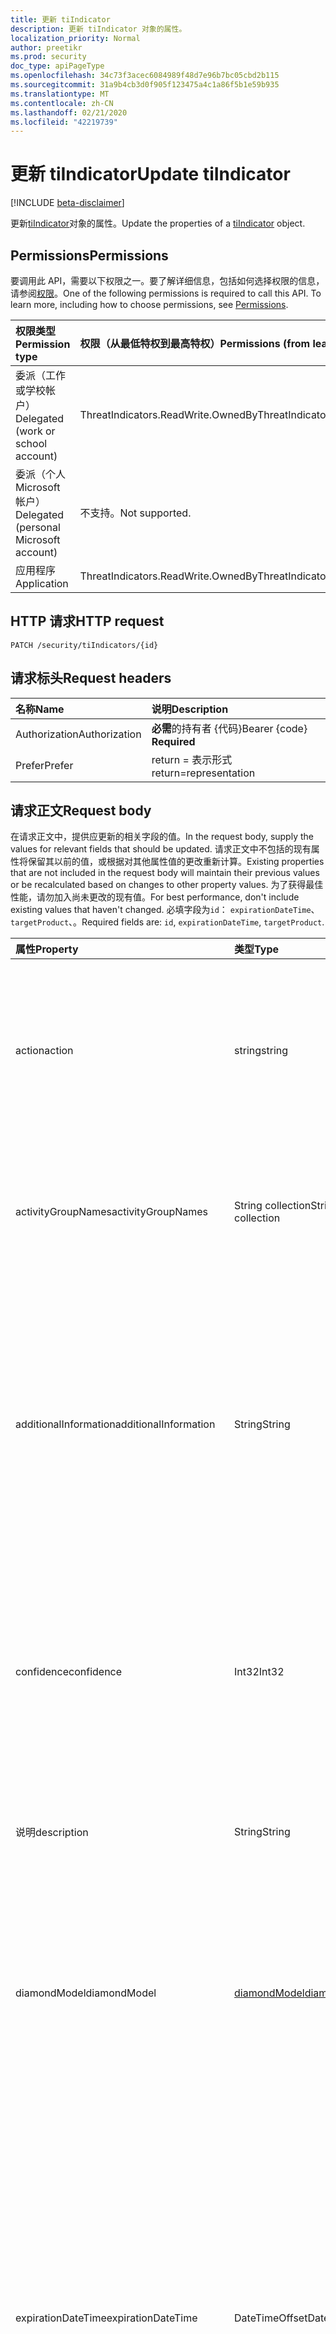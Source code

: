 ```yaml
---
title: 更新 tiIndicator
description: 更新 tiIndicator 对象的属性。
localization_priority: Normal
author: preetikr
ms.prod: security
doc_type: apiPageType
ms.openlocfilehash: 34c73f3acec6084989f48d7e96b7bc05cbd2b115
ms.sourcegitcommit: 31a9b4cb3d0f905f123475a4c1a86f5b1e59b935
ms.translationtype: MT
ms.contentlocale: zh-CN
ms.lasthandoff: 02/21/2020
ms.locfileid: "42219739"
---
```

# <a name="update-tiindicator"></a><span data-ttu-id="b6037-103">更新 tiIndicator</span><span class="sxs-lookup"><span data-stu-id="b6037-103">Update tiIndicator</span></span>

[!INCLUDE [beta-disclaimer](../../includes/beta-disclaimer.md)]

<span data-ttu-id="b6037-104">更新[tiIndicator](../resources/tiindicator.md)对象的属性。</span><span class="sxs-lookup"><span data-stu-id="b6037-104">Update the properties of a [tiIndicator](../resources/tiindicator.md) object.</span></span>

## <a name="permissions"></a><span data-ttu-id="b6037-105">Permissions</span><span class="sxs-lookup"><span data-stu-id="b6037-105">Permissions</span></span>

<span data-ttu-id="b6037-p101">要调用此 API，需要以下权限之一。要了解详细信息，包括如何选择权限的信息，请参阅[权限](/graph/permissions-reference)。</span><span class="sxs-lookup"><span data-stu-id="b6037-p101">One of the following permissions is required to call this API. To learn more, including how to choose permissions, see [Permissions](/graph/permissions-reference).</span></span>

| <span data-ttu-id="b6037-108">权限类型</span><span class="sxs-lookup"><span data-stu-id="b6037-108">Permission type</span></span>                        | <span data-ttu-id="b6037-109">权限（从最低特权到最高特权）</span><span class="sxs-lookup"><span data-stu-id="b6037-109">Permissions (from least to most privileged)</span></span> |
|:---------------------------------------|:--------------------------------------------|
| <span data-ttu-id="b6037-110">委派（工作或学校帐户）</span><span class="sxs-lookup"><span data-stu-id="b6037-110">Delegated (work or school account)</span></span>     | <span data-ttu-id="b6037-111">ThreatIndicators.ReadWrite.OwnedBy</span><span class="sxs-lookup"><span data-stu-id="b6037-111">ThreatIndicators.ReadWrite.OwnedBy</span></span> |
| <span data-ttu-id="b6037-112">委派（个人 Microsoft 帐户）</span><span class="sxs-lookup"><span data-stu-id="b6037-112">Delegated (personal Microsoft account)</span></span> | <span data-ttu-id="b6037-113">不支持。</span><span class="sxs-lookup"><span data-stu-id="b6037-113">Not supported.</span></span> |
| <span data-ttu-id="b6037-114">应用程序</span><span class="sxs-lookup"><span data-stu-id="b6037-114">Application</span></span>                            | <span data-ttu-id="b6037-115">ThreatIndicators.ReadWrite.OwnedBy</span><span class="sxs-lookup"><span data-stu-id="b6037-115">ThreatIndicators.ReadWrite.OwnedBy</span></span> |

## <a name="http-request"></a><span data-ttu-id="b6037-116">HTTP 请求</span><span class="sxs-lookup"><span data-stu-id="b6037-116">HTTP request</span></span>

<!-- { "blockType": "ignored" } -->

```http
PATCH /security/tiIndicators/{id}
```

## <a name="request-headers"></a><span data-ttu-id="b6037-117">请求标头</span><span class="sxs-lookup"><span data-stu-id="b6037-117">Request headers</span></span>

| <span data-ttu-id="b6037-118">名称</span><span class="sxs-lookup"><span data-stu-id="b6037-118">Name</span></span>       | <span data-ttu-id="b6037-119">说明</span><span class="sxs-lookup"><span data-stu-id="b6037-119">Description</span></span>|
|:-----------|:-----------|
| <span data-ttu-id="b6037-120">Authorization</span><span class="sxs-lookup"><span data-stu-id="b6037-120">Authorization</span></span> | <span data-ttu-id="b6037-121">**必需**的持有者 {代码}</span><span class="sxs-lookup"><span data-stu-id="b6037-121">Bearer {code} **Required**</span></span> |
|<span data-ttu-id="b6037-122">Prefer</span><span class="sxs-lookup"><span data-stu-id="b6037-122">Prefer</span></span> | <span data-ttu-id="b6037-123">return = 表示形式</span><span class="sxs-lookup"><span data-stu-id="b6037-123">return=representation</span></span> |

## <a name="request-body"></a><span data-ttu-id="b6037-124">请求正文</span><span class="sxs-lookup"><span data-stu-id="b6037-124">Request body</span></span>

<span data-ttu-id="b6037-125">在请求正文中，提供应更新的相关字段的值。</span><span class="sxs-lookup"><span data-stu-id="b6037-125">In the request body, supply the values for relevant fields that should be updated.</span></span> <span data-ttu-id="b6037-126">请求正文中不包括的现有属性将保留其以前的值，或根据对其他属性值的更改重新计算。</span><span class="sxs-lookup"><span data-stu-id="b6037-126">Existing properties that are not included in the request body will maintain their previous values or be recalculated based on changes to other property values.</span></span> <span data-ttu-id="b6037-127">为了获得最佳性能，请勿加入尚未更改的现有值。</span><span class="sxs-lookup"><span data-stu-id="b6037-127">For best performance, don't include existing values that haven't changed.</span></span> <span data-ttu-id="b6037-128">必填字段为`id`： `expirationDateTime`、 `targetProduct`、。</span><span class="sxs-lookup"><span data-stu-id="b6037-128">Required fields are: `id`, `expirationDateTime`, `targetProduct`.</span></span>

| <span data-ttu-id="b6037-129">属性</span><span class="sxs-lookup"><span data-stu-id="b6037-129">Property</span></span>     | <span data-ttu-id="b6037-130">类型</span><span class="sxs-lookup"><span data-stu-id="b6037-130">Type</span></span>        | <span data-ttu-id="b6037-131">说明</span><span class="sxs-lookup"><span data-stu-id="b6037-131">Description</span></span> |
|:-------------|:------------|:------------|
|<span data-ttu-id="b6037-132">action</span><span class="sxs-lookup"><span data-stu-id="b6037-132">action</span></span>|<span data-ttu-id="b6037-133">string</span><span class="sxs-lookup"><span data-stu-id="b6037-133">string</span></span>| <span data-ttu-id="b6037-134">在 targetProduct 安全工具中匹配指标时要应用的操作。</span><span class="sxs-lookup"><span data-stu-id="b6037-134">The action to apply if the indicator is matched from within the targetProduct security tool.</span></span> <span data-ttu-id="b6037-135">可取值为：`unknown`、`allow`、`block`、`alert`。</span><span class="sxs-lookup"><span data-stu-id="b6037-135">Possible values are: `unknown`, `allow`, `block`, `alert`.</span></span>|
|<span data-ttu-id="b6037-136">activityGroupNames</span><span class="sxs-lookup"><span data-stu-id="b6037-136">activityGroupNames</span></span>|<span data-ttu-id="b6037-137">String collection</span><span class="sxs-lookup"><span data-stu-id="b6037-137">String collection</span></span>|<span data-ttu-id="b6037-138">负责威胁指示器所涵盖的恶意活动的各方的网络威胁智能名称。</span><span class="sxs-lookup"><span data-stu-id="b6037-138">The cyber threat intelligence name(s) for the parties responsible for the malicious activity covered by the threat indicator.</span></span>|
|<span data-ttu-id="b6037-139">additionalInformation</span><span class="sxs-lookup"><span data-stu-id="b6037-139">additionalInformation</span></span>|<span data-ttu-id="b6037-140">String</span><span class="sxs-lookup"><span data-stu-id="b6037-140">String</span></span>|<span data-ttu-id="b6037-141">可以放置其他 tiIndicator 属性中未涵盖的指标中的额外数据的 "容器" 区域。</span><span class="sxs-lookup"><span data-stu-id="b6037-141">A catchall area into which extra data from the indicator not covered by the other tiIndicator properties may be placed.</span></span> <span data-ttu-id="b6037-142">放置在 additionalInformation 中的数据通常不会被 targetProduct 安全工具使用。</span><span class="sxs-lookup"><span data-stu-id="b6037-142">Data placed into additionalInformation will typically not be utilized by the targetProduct security tool.</span></span>|
|<span data-ttu-id="b6037-143">confidence</span><span class="sxs-lookup"><span data-stu-id="b6037-143">confidence</span></span>|<span data-ttu-id="b6037-144">Int32</span><span class="sxs-lookup"><span data-stu-id="b6037-144">Int32</span></span>|<span data-ttu-id="b6037-145">一个整数，表示对指示器中的数据准确标识恶意行为的可信度。</span><span class="sxs-lookup"><span data-stu-id="b6037-145">An integer representing the confidence the data within the indicator accurately identifies malicious behavior.</span></span> <span data-ttu-id="b6037-146">可接受的值为0–100，100的值为最高。</span><span class="sxs-lookup"><span data-stu-id="b6037-146">Acceptable values are 0 – 100 with 100 being the highest.</span></span>|
|<span data-ttu-id="b6037-147">说明</span><span class="sxs-lookup"><span data-stu-id="b6037-147">description</span></span>|<span data-ttu-id="b6037-148">String</span><span class="sxs-lookup"><span data-stu-id="b6037-148">String</span></span>|<span data-ttu-id="b6037-149">由指示器表示的威胁的简短说明（100个字符或更少）。</span><span class="sxs-lookup"><span data-stu-id="b6037-149">Brief description (100 characters or less) of the threat represented by the indicator.</span></span>|
|<span data-ttu-id="b6037-150">diamondModel</span><span class="sxs-lookup"><span data-stu-id="b6037-150">diamondModel</span></span>|[<span data-ttu-id="b6037-151">diamondModel</span><span class="sxs-lookup"><span data-stu-id="b6037-151">diamondModel</span></span>](#diamondmodel-values)|<span data-ttu-id="b6037-152">此指示器所在的菱形模型的面积。</span><span class="sxs-lookup"><span data-stu-id="b6037-152">The area of the Diamond Model in which this indicator exists.</span></span> <span data-ttu-id="b6037-153">可取值为：`unknown`、`adversary`、`capability`、`infrastructure`、`victim`。</span><span class="sxs-lookup"><span data-stu-id="b6037-153">Possible values are: `unknown`, `adversary`, `capability`, `infrastructure`, `victim`.</span></span>|
|<span data-ttu-id="b6037-154">expirationDateTime</span><span class="sxs-lookup"><span data-stu-id="b6037-154">expirationDateTime</span></span>|<span data-ttu-id="b6037-155">DateTimeOffset</span><span class="sxs-lookup"><span data-stu-id="b6037-155">DateTimeOffset</span></span>| <span data-ttu-id="b6037-156">指示指示器过期时间的日期/时间字符串。</span><span class="sxs-lookup"><span data-stu-id="b6037-156">DateTime string indicating when the Indicator expires.</span></span> <span data-ttu-id="b6037-157">所有指标都必须具有到期日期，以避免系统中的陈旧指示器持久化。</span><span class="sxs-lookup"><span data-stu-id="b6037-157">All indicators must have an expiration date to avoid stale indicators persisting in the system.</span></span> <span data-ttu-id="b6037-158">时间戳类型表示采用 ISO 8601 格式的日期和时间信息，始终采用 UTC 时间。</span><span class="sxs-lookup"><span data-stu-id="b6037-158">The Timestamp type represents date and time information using ISO 8601 format and is always in UTC time.</span></span> <span data-ttu-id="b6037-159">例如，2014 年 1 月 1 日午夜 UTC 如下所示：`2014-01-01T00:00:00Z`。</span><span class="sxs-lookup"><span data-stu-id="b6037-159">For example, midnight UTC on Jan 1, 2014 would look like this: `2014-01-01T00:00:00Z`.</span></span>|
|<span data-ttu-id="b6037-160">externalId</span><span class="sxs-lookup"><span data-stu-id="b6037-160">externalId</span></span>|<span data-ttu-id="b6037-161">String</span><span class="sxs-lookup"><span data-stu-id="b6037-161">String</span></span>|<span data-ttu-id="b6037-162">将指示器与指示器提供程序的系统（例如外键）相结合的标识号。</span><span class="sxs-lookup"><span data-stu-id="b6037-162">An identification number that ties the indicator back to the indicator provider’s system (e.g. a foreign key).</span></span>|
|<span data-ttu-id="b6037-163">isActive</span><span class="sxs-lookup"><span data-stu-id="b6037-163">isActive</span></span>|<span data-ttu-id="b6037-164">Boolean</span><span class="sxs-lookup"><span data-stu-id="b6037-164">Boolean</span></span>|<span data-ttu-id="b6037-165">用于停用系统中的指示器。</span><span class="sxs-lookup"><span data-stu-id="b6037-165">Used to deactivate indicators within system.</span></span> <span data-ttu-id="b6037-166">默认情况下，提交的任何指示器都设置为活动状态。</span><span class="sxs-lookup"><span data-stu-id="b6037-166">By default, any indicator submitted is set as active.</span></span> <span data-ttu-id="b6037-167">但是，提供程序可能会将此设置为 "False" 的现有指示器提交到系统中停用指示器。</span><span class="sxs-lookup"><span data-stu-id="b6037-167">However, providers may submit existing indicators with this set to ‘False’ to deactivate indicators in the system.</span></span>|
|<span data-ttu-id="b6037-168">killChain</span><span class="sxs-lookup"><span data-stu-id="b6037-168">killChain</span></span>|<span data-ttu-id="b6037-169">[killChain](#killchain-values)集合</span><span class="sxs-lookup"><span data-stu-id="b6037-169">[killChain](#killchain-values) collection</span></span>|<span data-ttu-id="b6037-170">一个 JSON 字符串数组，用于描述此指示器针对终止链上的哪个点或点。</span><span class="sxs-lookup"><span data-stu-id="b6037-170">A JSON array of strings that describes which point or points on the Kill Chain this indicator targets.</span></span> <span data-ttu-id="b6037-171">有关确切值，请参阅下面的 "killChain 值"。</span><span class="sxs-lookup"><span data-stu-id="b6037-171">See "killChain values" below for exact values.</span></span>|
|<span data-ttu-id="b6037-172">knownFalsePositives</span><span class="sxs-lookup"><span data-stu-id="b6037-172">knownFalsePositives</span></span>|<span data-ttu-id="b6037-173">String</span><span class="sxs-lookup"><span data-stu-id="b6037-173">String</span></span>|<span data-ttu-id="b6037-174">指示符可能导致误报的情况。</span><span class="sxs-lookup"><span data-stu-id="b6037-174">Scenarios in which the indicator may cause false positives.</span></span> <span data-ttu-id="b6037-175">这应该是可读的文本。</span><span class="sxs-lookup"><span data-stu-id="b6037-175">This should be human-readable text.</span></span>|
|<span data-ttu-id="b6037-176">lastReportedDateTime</span><span class="sxs-lookup"><span data-stu-id="b6037-176">lastReportedDateTime</span></span>|<span data-ttu-id="b6037-177">DateTimeOffset</span><span class="sxs-lookup"><span data-stu-id="b6037-177">DateTimeOffset</span></span>|<span data-ttu-id="b6037-178">上次发现指示器的时间。</span><span class="sxs-lookup"><span data-stu-id="b6037-178">The last time the indicator was seen.</span></span> <span data-ttu-id="b6037-179">时间戳类型表示采用 ISO 8601 格式的日期和时间信息，始终采用 UTC 时区。</span><span class="sxs-lookup"><span data-stu-id="b6037-179">The Timestamp type represents date and time information using ISO 8601 format and is always in UTC time.</span></span> <span data-ttu-id="b6037-180">例如，2014 年 1 月 1 日午夜 UTC 如下所示：`2014-01-01T00:00:00Z`</span><span class="sxs-lookup"><span data-stu-id="b6037-180">For example, midnight UTC on Jan 1, 2014 would look like this: `2014-01-01T00:00:00Z`</span></span>|
|<span data-ttu-id="b6037-181">malwareFamilyNames</span><span class="sxs-lookup"><span data-stu-id="b6037-181">malwareFamilyNames</span></span>|<span data-ttu-id="b6037-182">String collection</span><span class="sxs-lookup"><span data-stu-id="b6037-182">String collection</span></span>|<span data-ttu-id="b6037-183">与指示器关联的恶意软件系列名称（如果存在）。</span><span class="sxs-lookup"><span data-stu-id="b6037-183">The malware family name associated with an indicator if it exists.</span></span> <span data-ttu-id="b6037-184">如果所有可能都可以通过 Windows Defender 安全智能[威胁百科全书](https://www.microsoft.com/wdsi/threats)找到，microsoft 将首选 microsoft 恶意软件系列名称。</span><span class="sxs-lookup"><span data-stu-id="b6037-184">Microsoft prefers the Microsoft malware family name if at all possible which can be found via the Windows Defender Security Intelligence [threat encyclopedia](https://www.microsoft.com/wdsi/threats).</span></span>|
|<span data-ttu-id="b6037-185">passiveOnly</span><span class="sxs-lookup"><span data-stu-id="b6037-185">passiveOnly</span></span>|<span data-ttu-id="b6037-186">Boolean</span><span class="sxs-lookup"><span data-stu-id="b6037-186">Boolean</span></span>|<span data-ttu-id="b6037-187">确定该指示符是否应触发对最终用户可见的事件。</span><span class="sxs-lookup"><span data-stu-id="b6037-187">Determines if the indicator should trigger an event that is visible to an end-user.</span></span> <span data-ttu-id="b6037-188">如果设置为 "true"，则安全工具将不会通知最终用户已发生 "命中"。</span><span class="sxs-lookup"><span data-stu-id="b6037-188">When set to ‘true,’ security tools will not notify the end user that a ‘hit’ has occurred.</span></span> <span data-ttu-id="b6037-189">通常情况下，这通常被视为审核或静默模式，安全产品只需记录已发生的匹配项，但不会执行该操作。</span><span class="sxs-lookup"><span data-stu-id="b6037-189">This is most often treated as audit or silent mode by security products where they will simply log that a match occurred but will not perform the action.</span></span> <span data-ttu-id="b6037-190">默认值为 false。</span><span class="sxs-lookup"><span data-stu-id="b6037-190">Default value is false.</span></span>|
|<span data-ttu-id="b6037-191">severity</span><span class="sxs-lookup"><span data-stu-id="b6037-191">severity</span></span>|<span data-ttu-id="b6037-192">Int32</span><span class="sxs-lookup"><span data-stu-id="b6037-192">Int32</span></span>|<span data-ttu-id="b6037-193">一个整数，表示由指示器中的数据标识的恶意行为的严重程度。</span><span class="sxs-lookup"><span data-stu-id="b6037-193">An integer representing the severity of the malicious behavior identified by the data within the indicator.</span></span> <span data-ttu-id="b6037-194">可接受的值为0–5，其中5为最严重，0表示根本不严重。</span><span class="sxs-lookup"><span data-stu-id="b6037-194">Acceptable values are 0 – 5 where 5 is the most severe and zero is not severe at all.</span></span> <span data-ttu-id="b6037-195">默认值为3。</span><span class="sxs-lookup"><span data-stu-id="b6037-195">Default value is 3.</span></span>|
|<span data-ttu-id="b6037-196">标记</span><span class="sxs-lookup"><span data-stu-id="b6037-196">tags</span></span>|<span data-ttu-id="b6037-197">String collection</span><span class="sxs-lookup"><span data-stu-id="b6037-197">String collection</span></span>|<span data-ttu-id="b6037-198">存储任意标记/关键字的字符串的 JSON 数组。</span><span class="sxs-lookup"><span data-stu-id="b6037-198">A JSON array of strings that stores arbitrary tags/keywords.</span></span>|
|<span data-ttu-id="b6037-199">tlpLevel</span><span class="sxs-lookup"><span data-stu-id="b6037-199">tlpLevel</span></span>|[<span data-ttu-id="b6037-200">tlpLevel</span><span class="sxs-lookup"><span data-stu-id="b6037-200">tlpLevel</span></span>](#tlplevel-values)| <span data-ttu-id="b6037-201">指标的流量灯协议值。</span><span class="sxs-lookup"><span data-stu-id="b6037-201">Traffic Light Protocol value for the indicator.</span></span> <span data-ttu-id="b6037-202">可取值为：`unknown`、`white`、`green`、`amber`、`red`。</span><span class="sxs-lookup"><span data-stu-id="b6037-202">Possible values are: `unknown`, `white`, `green`, `amber`, `red`.</span></span>|

### <a name="diamondmodel-values"></a><span data-ttu-id="b6037-203">diamondModel 值</span><span class="sxs-lookup"><span data-stu-id="b6037-203">diamondModel values</span></span>

<span data-ttu-id="b6037-204">有关此模型的信息，请参阅[菱形模型](http://diamondmodel.org)。</span><span class="sxs-lookup"><span data-stu-id="b6037-204">For information about this model, see [The diamond model](http://diamondmodel.org).</span></span>

| <span data-ttu-id="b6037-205">值</span><span class="sxs-lookup"><span data-stu-id="b6037-205">Values</span></span> | <span data-ttu-id="b6037-206">说明</span><span class="sxs-lookup"><span data-stu-id="b6037-206">Description</span></span> |
|:-------|:------------|
|<span data-ttu-id="b6037-207">对手</span><span class="sxs-lookup"><span data-stu-id="b6037-207">adversary</span></span>|<span data-ttu-id="b6037-208">该指示器描述了敌人。</span><span class="sxs-lookup"><span data-stu-id="b6037-208">The indicator describes the adversary.</span></span>|
|<span data-ttu-id="b6037-209">性能</span><span class="sxs-lookup"><span data-stu-id="b6037-209">capability</span></span>|<span data-ttu-id="b6037-210">该指标是入侵者的一种功能。</span><span class="sxs-lookup"><span data-stu-id="b6037-210">The indicator is a capability of the adversary.</span></span>|
|<span data-ttu-id="b6037-211">基本</span><span class="sxs-lookup"><span data-stu-id="b6037-211">infrastructure</span></span>|<span data-ttu-id="b6037-212">此指标介绍了入侵者的基础结构。</span><span class="sxs-lookup"><span data-stu-id="b6037-212">The indicator describes infrastructure of the adversary.</span></span>|
|<span data-ttu-id="b6037-213">者</span><span class="sxs-lookup"><span data-stu-id="b6037-213">victim</span></span>|<span data-ttu-id="b6037-214">该指标描述敌人的牺牲品。</span><span class="sxs-lookup"><span data-stu-id="b6037-214">The indicator describes the victim of the adversary.</span></span>|

### <a name="killchain-values"></a><span data-ttu-id="b6037-215">killChain 值</span><span class="sxs-lookup"><span data-stu-id="b6037-215">killChain values</span></span>

| <span data-ttu-id="b6037-216">值</span><span class="sxs-lookup"><span data-stu-id="b6037-216">Values</span></span> | <span data-ttu-id="b6037-217">说明</span><span class="sxs-lookup"><span data-stu-id="b6037-217">Description</span></span> |
|:-------|:------------|
|<span data-ttu-id="b6037-218">操作</span><span class="sxs-lookup"><span data-stu-id="b6037-218">Actions</span></span>|<span data-ttu-id="b6037-219">代表 "针对目标的操作"。</span><span class="sxs-lookup"><span data-stu-id="b6037-219">Represents “Actions on Objectives”.</span></span> <span data-ttu-id="b6037-220">攻击者利用受攻击的系统执行诸如分布式拒绝服务攻击之类的操作。</span><span class="sxs-lookup"><span data-stu-id="b6037-220">The attacker is leveraging the compromised system to take actions such as a distributed denial of service attack.</span></span>|
|<span data-ttu-id="b6037-221">C2</span><span class="sxs-lookup"><span data-stu-id="b6037-221">C2</span></span>|<span data-ttu-id="b6037-222">表示操纵受损系统时所使用的控制通道。</span><span class="sxs-lookup"><span data-stu-id="b6037-222">Represents the control channel by which a compromised system is manipulated.</span></span>|
|<span data-ttu-id="b6037-223">Delivery</span><span class="sxs-lookup"><span data-stu-id="b6037-223">Delivery</span></span>|<span data-ttu-id="b6037-224">将攻击代码分发给受害者的过程（例如，USB、电子邮件、网站）。</span><span class="sxs-lookup"><span data-stu-id="b6037-224">The process of distributing the exploit code to victims (for example USB, email, websites).</span></span>|
|<span data-ttu-id="b6037-225">具备</span><span class="sxs-lookup"><span data-stu-id="b6037-225">Exploitation</span></span>|<span data-ttu-id="b6037-226">利用漏洞的攻击代码（例如，代码执行）。</span><span class="sxs-lookup"><span data-stu-id="b6037-226">The exploit code taking advantage of vulnerabilities (for example, code execution).</span></span>|
|<span data-ttu-id="b6037-227">安装</span><span class="sxs-lookup"><span data-stu-id="b6037-227">Installation</span></span>|<span data-ttu-id="b6037-228">在漏洞受到攻击后安装恶意软件。</span><span class="sxs-lookup"><span data-stu-id="b6037-228">Installing malware after a vulnerability has been exploited.</span></span>|
|<span data-ttu-id="b6037-229">侦测</span><span class="sxs-lookup"><span data-stu-id="b6037-229">Reconnaissance</span></span>|<span data-ttu-id="b6037-230">指标是活动组收集信息以用于将来的攻击的证据。</span><span class="sxs-lookup"><span data-stu-id="b6037-230">Indicator is evidence of an activity group harvesting information to be used in a future attack.</span></span>|
|<span data-ttu-id="b6037-231">Weaponization</span><span class="sxs-lookup"><span data-stu-id="b6037-231">Weaponization</span></span>|<span data-ttu-id="b6037-232">将漏洞转换为攻击代码（例如恶意软件）。</span><span class="sxs-lookup"><span data-stu-id="b6037-232">Turning a vulnerability into exploit code (for example, malware).</span></span>|

### <a name="tlplevel-values"></a><span data-ttu-id="b6037-233">tlpLevel 值</span><span class="sxs-lookup"><span data-stu-id="b6037-233">tlpLevel values</span></span>

<span data-ttu-id="b6037-234">提交每个指示器时，都必须具有流量灯协议（tlp）值。</span><span class="sxs-lookup"><span data-stu-id="b6037-234">Every indicator must have a Traffic Light Protocol (tlp) value when it is submitted.</span></span> <span data-ttu-id="b6037-235">此值表示给定指标的敏感度和共享作用域。</span><span class="sxs-lookup"><span data-stu-id="b6037-235">This value represents the sensitivity and sharing scope of a given indicator.</span></span>

| <span data-ttu-id="b6037-236">值</span><span class="sxs-lookup"><span data-stu-id="b6037-236">Values</span></span> | <span data-ttu-id="b6037-237">说明</span><span class="sxs-lookup"><span data-stu-id="b6037-237">Description</span></span> |
|:-------|:------------|
|<span data-ttu-id="b6037-238">白色</span><span class="sxs-lookup"><span data-stu-id="b6037-238">White</span></span>| <span data-ttu-id="b6037-239">共享范围：无限制。</span><span class="sxs-lookup"><span data-stu-id="b6037-239">Sharing scope: Unlimited.</span></span> <span data-ttu-id="b6037-240">指示器可以自由共享，无需限制。</span><span class="sxs-lookup"><span data-stu-id="b6037-240">Indicators can be shared freely, without restriction.</span></span>|
|<span data-ttu-id="b6037-241">绿色</span><span class="sxs-lookup"><span data-stu-id="b6037-241">Green</span></span>| <span data-ttu-id="b6037-242">共享作用域：社区。</span><span class="sxs-lookup"><span data-stu-id="b6037-242">Sharing scope: Community.</span></span> <span data-ttu-id="b6037-243">指标可与安全社区共享。</span><span class="sxs-lookup"><span data-stu-id="b6037-243">Indicators can be shared with the security community.</span></span>|
|<span data-ttu-id="b6037-244">亮</span><span class="sxs-lookup"><span data-stu-id="b6037-244">Amber</span></span>| <span data-ttu-id="b6037-245">共享作用域：受限。</span><span class="sxs-lookup"><span data-stu-id="b6037-245">Sharing scope: Limited.</span></span> <span data-ttu-id="b6037-246">这是指示器的默认设置，并限制仅与实施了威胁智能的服务和服务运算符共享：2）其系统表现为与指示器一致的行为的客户。</span><span class="sxs-lookup"><span data-stu-id="b6037-246">This is the default setting for indicators and restricts sharing to only those with a need-to-know: 1) Services and service operators that implement threat intelligence; 2) Customers whose system(s) exhibit behavior consistent with the indicator.</span></span>|
|<span data-ttu-id="b6037-247">红色</span><span class="sxs-lookup"><span data-stu-id="b6037-247">Red</span></span>| <span data-ttu-id="b6037-248">共享作用域：个人。</span><span class="sxs-lookup"><span data-stu-id="b6037-248">Sharing scope: Personal.</span></span> <span data-ttu-id="b6037-249">这些指标仅可直接共享，最好是人员。</span><span class="sxs-lookup"><span data-stu-id="b6037-249">These indicators are to only be shared directly and, preferably, in person.</span></span> <span data-ttu-id="b6037-250">通常情况下，TLP 红色指示器不会引入，因为其预定义限制。</span><span class="sxs-lookup"><span data-stu-id="b6037-250">Typically, TLP Red indicators are not ingested due to their pre-defined restrictions.</span></span> <span data-ttu-id="b6037-251">如果提交了 TLP 红色指示器，则**passiveOnly**属性也应设置为`True` 。</span><span class="sxs-lookup"><span data-stu-id="b6037-251">If TLP Red indicators are submitted, the **passiveOnly** property should be set to `True` as well.</span></span> |

## <a name="response"></a><span data-ttu-id="b6037-252">响应</span><span class="sxs-lookup"><span data-stu-id="b6037-252">Response</span></span>

<span data-ttu-id="b6037-253">如果成功，此方法返回 `204 No Content` 响应代码。</span><span class="sxs-lookup"><span data-stu-id="b6037-253">If successful, this method returns a `204 No Content` response code.</span></span>

<span data-ttu-id="b6037-254">如果使用可选请求标头，则该方法将在`200 OK`响应正文中返回响应代码和更新的[tiIndicator](../resources/tiindicator.md)对象。</span><span class="sxs-lookup"><span data-stu-id="b6037-254">If the optional request header is used, the method returns a `200 OK` response code and the updated [tiIndicator](../resources/tiindicator.md) object in the response body.</span></span>

## <a name="examples"></a><span data-ttu-id="b6037-255">示例</span><span class="sxs-lookup"><span data-stu-id="b6037-255">Examples</span></span>

### <a name="example-1-request-without-prefer-header"></a><span data-ttu-id="b6037-256">示例1：不带首选标头的请求</span><span class="sxs-lookup"><span data-stu-id="b6037-256">Example 1: Request without Prefer header</span></span>

#### <a name="request"></a><span data-ttu-id="b6037-257">请求</span><span class="sxs-lookup"><span data-stu-id="b6037-257">Request</span></span>

<span data-ttu-id="b6037-258">以下是不带`Prefer`标头的请求示例。</span><span class="sxs-lookup"><span data-stu-id="b6037-258">The following is an example of the request without the `Prefer` header.</span></span>

# <a name="http"></a>[<span data-ttu-id="b6037-259">HTTP</span><span class="sxs-lookup"><span data-stu-id="b6037-259">HTTP</span></span>](#tab/http)
<!-- {
  "blockType": "request",
  "name": "update_tiIndicator"
}-->

```http
PATCH https://graph.microsoft.com/beta/security/tiIndicators/{id}
Content-type: application/json

{
  "description": "description-updated",
}
```
# <a name="c"></a>[<span data-ttu-id="b6037-260">C#</span><span class="sxs-lookup"><span data-stu-id="b6037-260">C#</span></span>](#tab/csharp)
[!INCLUDE [sample-code](../includes/snippets/csharp/update-tiindicator-csharp-snippets.md)]
[!INCLUDE [sdk-documentation](../includes/snippets/snippets-sdk-documentation-link.md)]

# <a name="javascript"></a>[<span data-ttu-id="b6037-261">JavaScript</span><span class="sxs-lookup"><span data-stu-id="b6037-261">JavaScript</span></span>](#tab/javascript)
[!INCLUDE [sample-code](../includes/snippets/javascript/update-tiindicator-javascript-snippets.md)]
[!INCLUDE [sdk-documentation](../includes/snippets/snippets-sdk-documentation-link.md)]

# <a name="objective-c"></a>[<span data-ttu-id="b6037-262">Objective-C</span><span class="sxs-lookup"><span data-stu-id="b6037-262">Objective-C</span></span>](#tab/objc)
[!INCLUDE [sample-code](../includes/snippets/objc/update-tiindicator-objc-snippets.md)]
[!INCLUDE [sdk-documentation](../includes/snippets/snippets-sdk-documentation-link.md)]

---


#### <a name="response"></a><span data-ttu-id="b6037-263">响应</span><span class="sxs-lookup"><span data-stu-id="b6037-263">Response</span></span>

<span data-ttu-id="b6037-264">下面是一个响应示例。</span><span class="sxs-lookup"><span data-stu-id="b6037-264">The following is an example of the response.</span></span>

<!-- {
  "blockType": "response",
  "truncated": true,
  "@odata.type": "microsoft.graph.tiIndicator"
} -->

```http
HTTP/1.1 204 No Content
```

### <a name="example-2-request-with-prefer-header"></a><span data-ttu-id="b6037-265">示例2：具有首选标头的请求</span><span class="sxs-lookup"><span data-stu-id="b6037-265">Example 2: Request with Prefer header</span></span>

#### <a name="request"></a><span data-ttu-id="b6037-266">请求</span><span class="sxs-lookup"><span data-stu-id="b6037-266">Request</span></span>

<span data-ttu-id="b6037-267">以下是包含`Prefer`标头的请求的示例。</span><span class="sxs-lookup"><span data-stu-id="b6037-267">The following is an example of the request that includes the `Prefer` header.</span></span>

<!-- {
  "blockType": "request",
  "name": "update_tiIndicator"
}-->

```http
PATCH https://graph.microsoft.com/beta/security/tiIndicators/{id}
Content-type: application/json
Prefer: return=representation

{
  "additionalInformation": "additionalInformation-after-update",
  "confidence": 42,
  "description": "description-after-update",
}
```

#### <a name="response"></a><span data-ttu-id="b6037-268">响应</span><span class="sxs-lookup"><span data-stu-id="b6037-268">Response</span></span>

<span data-ttu-id="b6037-269">下面是一个响应示例。</span><span class="sxs-lookup"><span data-stu-id="b6037-269">The following is an example of the response.</span></span>

> [!NOTE]
> <span data-ttu-id="b6037-270">为了提高可读性，可能缩短了此处显示的响应对象。</span><span class="sxs-lookup"><span data-stu-id="b6037-270">The response object shown here might be shortened for readability.</span></span> <span data-ttu-id="b6037-271">所有属性都将通过实际调用返回。</span><span class="sxs-lookup"><span data-stu-id="b6037-271">All the properties will be returned from an actual call.</span></span>

<!-- {
  "blockType": "response",
  "truncated": true,
  "@odata.type": "microsoft.graph.tiIndicator"
} -->

```http
HTTP/1.1 200 OK
Content-type: application/json

{
    "@odata.context": "https://graph.microsoft.com/beta/$metadata#Security/tiIndicators/$entity",
    "id": "e58c072b-c9bb-a5c4-34ce-eb69af44fb1e",
    "azureTenantId": "XXXXXXXXXXXXXXXXXXXXXXXXX",
    "action": null,
    "additionalInformation": "additionalInformation-after-update",
    "activityGroupNames": [],
    "confidence": 42,
    "description": "description-after-update",
}
```

<!-- uuid: 16cd6b66-4b1a-43a1-adaf-3a886856ed98
2019-02-04 14:57:30 UTC -->
<!-- {
  "type": "#page.annotation",
  "description": "Update tiIndicator",
  "keywords": "",
  "section": "documentation",
  "tocPath": "",
  "suppressions": [
  ]
}-->
